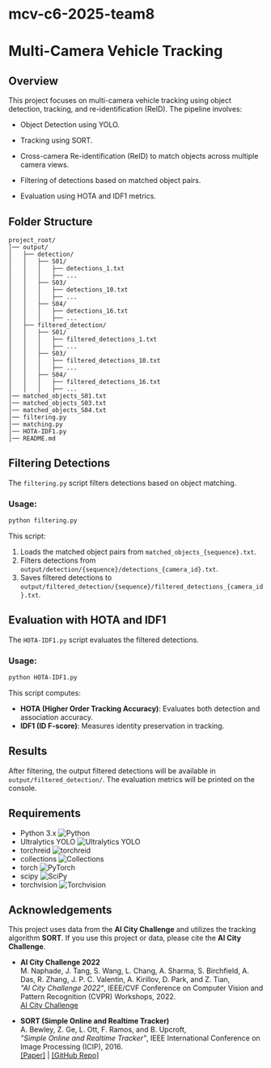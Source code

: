 # mcv-c6-2025-team8

# Multi-Camera Vehicle Tracking

## Overview
This project focuses on multi-camera vehicle tracking using object detection, tracking, and re-identification (ReID). The pipeline involves:

- Object Detection using YOLO.

- Tracking using SORT.

- Cross-camera Re-identification (ReID) to match objects across multiple camera views.

- Filtering of detections based on matched object pairs.

- Evaluation using HOTA and IDF1 metrics.

## Folder Structure
```
project_root/
│── output/
│   ├── detection/
│   │   ├── S01/
│   │   │   ├── detections_1.txt
│   │   │   ├── ...
│   │   ├── S03/
│   │   │   ├── detections_10.txt
│   │   │   ├── ...
│   │   ├── S04/
│   │   │   ├── detections_16.txt
│   │   │   ├── ...
│   ├── filtered_detection/
│   │   ├── S01/
│   │   │   ├── filtered_detections_1.txt
│   │   │   ├── ...
│   │   ├── S03/
│   │   │   ├── filtered_detections_10.txt
│   │   │   ├── ...
│   │   ├── S04/
│   │   │   ├── filtered_detections_16.txt
│   │   │   ├── ...
│── matched_objects_S01.txt
│── matched_objects_S03.txt
│── matched_objects_S04.txt
│── filtering.py
│── matching.py
│── HOTA-IDF1.py
│── README.md
```


## Filtering Detections
The `filtering.py` script filters detections based on object matching.

### Usage:
```bash
python filtering.py
```
This script:
1. Loads the matched object pairs from `matched_objects_{sequence}.txt`.
2. Filters detections from `output/detection/{sequence}/detections_{camera_id}.txt`.
3. Saves filtered detections to `output/filtered_detection/{sequence}/filtered_detections_{camera_id}.txt`.

## Evaluation with HOTA and IDF1
The `HOTA-IDF1.py` script evaluates the filtered detections.

### Usage:
```bash
python HOTA-IDF1.py
```
This script computes:
- **HOTA (Higher Order Tracking Accuracy)**: Evaluates both detection and association accuracy.
- **IDF1 (ID F-score)**: Measures identity preservation in tracking.

## Results
After filtering, the output filtered detections will be available in `output/filtered_detection/`. The evaluation metrics will be printed on the console.

## Requirements
- Python 3.x ![Python](https://img.shields.io/badge/Python-3.x-blue?style=flat&logo=python)
- Ultralytics YOLO ![Ultralytics YOLO](https://img.shields.io/badge/Ultralytics-YOLOv8-blue?style=flat&logo=ultralytics)
- torchreid ![torchreid](https://img.shields.io/badge/Library-torchreid-orange)
- collections ![Collections](https://img.shields.io/badge/Library-collections-green)
- torch ![PyTorch](https://img.shields.io/badge/Framework-PyTorch-red?style=flat&logo=pytorch)
- scipy ![SciPy](https://img.shields.io/badge/Library-SciPy-blue?style=flat&logo=scipy)  
- torchvision ![Torchvision](https://img.shields.io/badge/Library-Torchvision-lightgrey)

## Acknowledgements

This project uses data from the **AI City Challenge** and utilizes the tracking algorithm **SORT**.
If you use this project or data, please cite the **AI City Challenge**.

- **AI City Challenge 2022**  
  M. Naphade, J. Tang, S. Wang, L. Chang, A. Sharma, S. Birchfield, A. Das, R. Zhang, J. P. C. Valentin, A. Kirillov, D. Park, and Z. Tian,  
  *"AI City Challenge 2022"*, IEEE/CVF Conference on Computer Vision and Pattern Recognition (CVPR) Workshops, 2022.  
  [AI City Challenge](https://www.aicitychallenge.org/)  

- **SORT (Simple Online and Realtime Tracker)**  
  A. Bewley, Z. Ge, L. Ott, F. Ramos, and B. Upcroft,  
  *"Simple Online and Realtime Tracker"*, IEEE International Conference on Image Processing (ICIP), 2016.  
  [[Paper]](https://arxiv.org/abs/1602.00763) | [[GitHub Repo]](https://github.com/abewley/sort)

